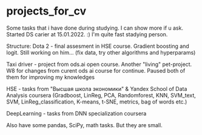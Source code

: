 # projects_for_cv
Some tasks that i have done during studying. I can show more if u ask. Started DS carier at 15.01.2022. :) I'm quite fast stadying person.

Structure:
Dota 2 -  final assesment in HSE course. Gradient boosting and logit. Still working on him... (fix data, try other algorithms and hyperparams) 

Taxi driver - project from ods.ai open course. Another "living" pet-project. W8 for changes from curent ods ai course for continue. 
Paused both of them for improving my knowledges

HSE - tasks from "Высшая школа экономики" & Yandex School of Data Analysis coursera (Gradboost, LinReg, PCA, Randomforest, KNN, SVM_text, SVM, LinReg_classification, K-means, t-SNE, metrics, bag of words etc.)

DeepLearning - tasks from DNN specialization coursera 

Also have some pandas, SciPy, math tasks. But they are small.
